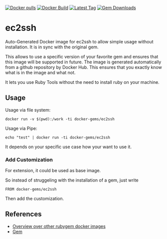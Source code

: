 [![Docker pulls](https://img.shields.io/docker/pulls/rubygem/ec2ssh.svg)](https://hub.docker.com/r/rubygem/ec2ssh/)
[![Docker Build](https://img.shields.io/docker/automated/rubygem/ec2ssh.svg)](https://hub.docker.com/r/rubygem/ec2ssh/)
[![Latest Tag](https://img.shields.io/github/tag/docker-rubygem/ec2ssh.svg)](https://hub.docker.com/r/rubygem/ec2ssh/)
[![Gem Downloads](https://img.shields.io/gem/dt/ec2ssh.svg)](https://rubygems.org/gems/ec2ssh/)
# ec2ssh

Auto-Generated Docker image for ec2ssh to allow simple usage without installation.
It is in sync with the original gem.

This allows to use a specific version of your favorite gem and ensures that this image will be supported in future.
The image is generated automatically from a github repository by Docker Hub.
This ensures that you exactly know what is in the image and what not.

It lets you use Ruby Tools without the need to install ruby on your machine.

## Usage

Usage via file system:

`docker run -v $(pwd):/work -ti docker-gems/ec2ssh`

Usage via Pipe:

`echo "test" | docker run -ti docker-gems/ec2ssh`

It depends on your specific use case how your want to use it.

### Add Customization

For extension, it could be used as base image.

So instead of struggeling with the installation of a gem, just write

`FROM docker-gems/ec2ssh`

Then add the customization.

## References

 - [Overview over other rubygem docker images](https://github.com/thinkbot/docker-rubygem)
 - [Gem](https://rubygems.org/gems/ec2ssh/)
